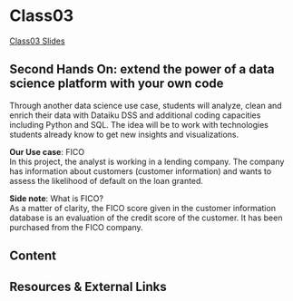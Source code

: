 # Class03
[Class03 Slides](https://docs.google.com/presentation/d/1PWLezFsOt33qWdSTMLza5naE2IHH3X3ofjcr7Rg5LOs/edit#slide=id.g7294067f54_0_0)

## Second Hands On: extend the power of a data science platform with your own code

Through another data science use case, students will analyze, clean and enrich their data with Dataiku DSS and additional coding capacities including Python and SQL. The idea will be to work with technologies students already know to get new insights and visualizations.  

**Our Use case**: FICO  
In this project, the analyst is working in a lending company. The company has information about customers (customer information) and wants to assess the likelihood of default on the loan granted.  

**Side note**: What is FICO?  
As a matter of clarity, the FICO score given in the customer information database is an evaluation of the credit score of the customer. It has been purchased from the FICO company.  

## Content

## Resources & External Links
